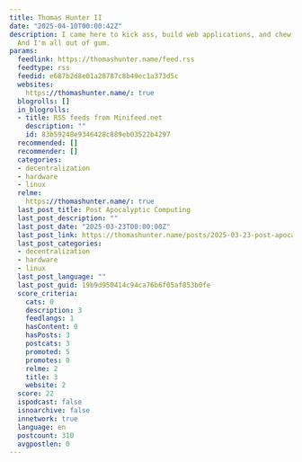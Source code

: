 ```yaml
---
title: Thomas Hunter II
date: "2025-04-10T00:00:42Z"
description: I came here to kick ass, build web applications, and chew bubble gum.
  And I'm all out of gum.
params:
  feedlink: https://thomashunter.name/feed.rss
  feedtype: rss
  feedid: e687b2d8e01a28787c8b49ec1a373d5c
  websites:
    https://thomashunter.name/: true
  blogrolls: []
  in_blogrolls:
  - title: RSS feeds from Minifeed.net
    description: ""
    id: 83b59248e9346428c889eb03522b4297
  recommended: []
  recommender: []
  categories:
  - decentralization
  - hardware
  - linux
  relme:
    https://thomashunter.name/: true
  last_post_title: Post Apocalyptic Computing
  last_post_description: ""
  last_post_date: "2025-03-23T00:00:00Z"
  last_post_link: https://thomashunter.name/posts/2025-03-23-post-apocalyptic-computing
  last_post_categories:
  - decentralization
  - hardware
  - linux
  last_post_language: ""
  last_post_guid: 19b9d950414c94ca76b6f05af853b0fe
  score_criteria:
    cats: 0
    description: 3
    feedlangs: 1
    hasContent: 0
    hasPosts: 3
    postcats: 3
    promoted: 5
    promotes: 0
    relme: 2
    title: 3
    website: 2
  score: 22
  ispodcast: false
  isnoarchive: false
  innetwork: true
  language: en
  postcount: 310
  avgpostlen: 0
---
```

